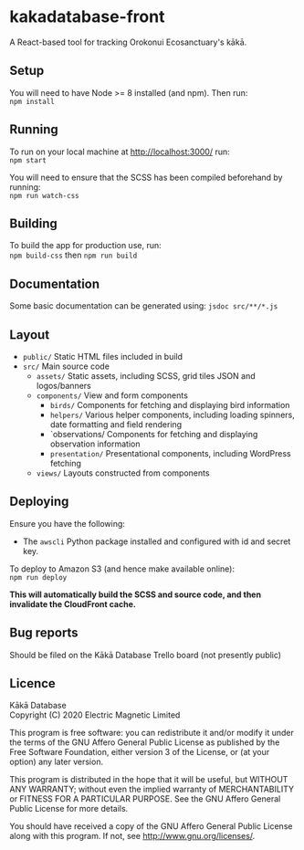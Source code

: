 # kakadatabase-front

A React-based tool for tracking Orokonui Ecosanctuary's kākā.

## Setup

You will need to have Node >= 8 installed (and npm). Then run:  
`npm install`

## Running

To run on your local machine at <http://localhost:3000/> run:  
`npm start`

You will need to ensure that the SCSS has been compiled beforehand by running:  
`npm run watch-css`

## Building

To build the app for production use, run:  
`npm build-css` then `npm run build`

## Documentation

Some basic documentation can be generated using:
`jsdoc src/**/*.js`

## Layout

- `public/` Static HTML files included in build
- `src/` Main source code
  - `assets/` Static assets, including SCSS, grid tiles JSON and logos/banners
  - `components/` View and form components
    - `birds/` Components for fetching and displaying bird information
    - `helpers/` Various helper components, including loading spinners, date formatting and field rendering
    - `observations/ Components for fetching and displaying observation information
    - `presentation/` Presentational components, including WordPress fetching
  - `views/` Layouts constructed from components

## Deploying

Ensure you have the following:

- The `awscli` Python package installed and configured with id and secret key.

To deploy to Amazon S3 (and hence make available online):  
`npm run deploy`

**This will automatically build the SCSS and source code, and then invalidate the CloudFront cache.**

## Bug reports

Should be filed on the Kākā Database Trello board (not presently public)

## Licence

Kākā Database  
Copyright (C) 2020 Electric Magnetic Limited

This program is free software: you can redistribute it and/or modify it under the terms of the GNU Affero General Public License as published by the Free Software Foundation, either version 3 of the License, or (at your option) any later version.

This program is distributed in the hope that it will be useful, but WITHOUT ANY WARRANTY; without even the implied warranty of MERCHANTABILITY or FITNESS FOR A PARTICULAR PURPOSE. See the GNU Affero General Public License for more details.

You should have received a copy of the GNU Affero General Public License along with this program. If not, see http://www.gnu.org/licenses/.
